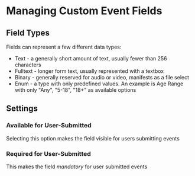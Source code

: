 # Managing Custom Event Fields

## Field Types
Fields can represent a few different data types:
* Text - a generally short amount of text, usually fewer than 256 characters
* Fulltext - longer form text, usually represented with a textbox
* Binary - generally reserved for audio or video, manifests as a file select
* Enum - a type with only predefined values.  An example is Age Range with only "Any", "5-18", "18+" as available options

## Settings
### Available for User-Submitted
Selecting this option makes the field visible for users submitting events

### Required for User-Submitted
This makes the field *mandatory* for user submitted events